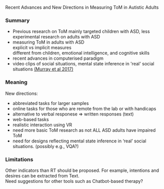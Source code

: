 Recent Advances and New Directions in Measuring ToM in Autistic Adults <br>

### Summary <br>

- Previous research on ToM mainly targeted children with ASD, less experimental research on adults with ASD <br>
- measuring ToM in adults with ASD <br>
	explicit vs implicit measures  <br>
	different from children, emotional intelligence, and cognitive skills <br>
- recent advances in computerised paradigm <br>
- video clips of social situations, mental state inference in 'real' social situations [(Murray et al 2017)](https://www.ncbi.nlm.nih.gov/pubmed/28296216)

### Meaning <br>

New directions:
- abbreviated tasks for larger samples <br>
- online tasks for those who are remote from the lab or with handicaps <br>
- alternative to verbal responese => written responses (text) <br>
- web-based tasks <br>
- realistic interaction using VR <br> 
- need more basic ToM research as not ALL ASD adults have impaired ToM <br> 
- need for designs reflecting mental state inference in ‘real’ social situations. (possibly e.g., VQA?) <br>

### Limitations <br>

Other indicators than RT should be proposed. For example, intentions and desires can be extracted from Text. <br>
Need suggestions for other tools such as Chatbot-based therapy?
